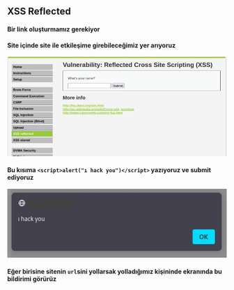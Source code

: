 ## XSS Reflected

#### Bir link oluşturmamız gerekiyor 
#### Site içinde site ile etkileşime girebileceğimiz yer arıyoruz 
![](https://github.com/ahmetnuysal/Cyber-Security/blob/b8d58a9d2f710cb023f9ac0dbb2d83c22e457eba/Websitesi%20Pentesting/Pict/WhatsApp%20Image%202022-08-30%20at%2013.39.08.jpeg)
#### Bu kısıma ```<script>alert("ı hack you")</script>``` yazıyoruz ve submit ediyoruz
![](https://github.com/ahmetnuysal/Cyber-Security/blob/f7a0ec1433d1e05fd007503381c54e818cfce8e6/Websitesi%20Pentesting/Pict/WhatsApp%20Image%202022-08-30%20at%2013.42.12.jpeg)
#### Eğer birisine sitenin ```url```sini yollarsak yolladığımız kişininde ekranında bu bildirimi görürüz

